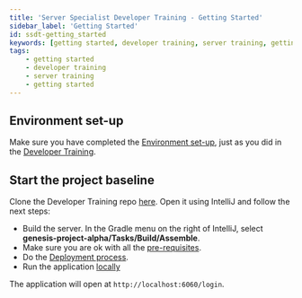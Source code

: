 ```yaml
---
title: 'Server Specialist Developer Training - Getting Started'
sidebar_label: 'Getting Started'
id: ssdt-getting_started
keywords: [getting started, developer training, server training, getting started]
tags:
    - getting started
    - developer training
    - server training
    - getting started
---
```


## Environment set-up

Make sure you have completed the [Environment set-up](../../../getting-started/developer-training/environment-setup/), just as you did in the [Developer Training](../../../getting-started/developer-training/training-intro/).

## Start the project baseline

Clone the Developer Training repo [here](https://github.com/genesiscommunitysuccess/devtraining-gama). Open it using IntelliJ and follow the next steps:

- Build the server. In the Gradle menu on the right of IntelliJ, select **genesis-project-alpha/Tasks/Build/Assemble**.
- Make sure you are ok with all the [pre-requisites](../../../getting-started/prerequisites/introduction/).
- Do the [Deployment process](../../../getting-started/developer-training/training-content-day1/#5-deployment).
- Run the application [locally](../../../getting-started/developer-training/training-content-day2/#running-the-application-locally)

The application will open at `http://localhost:6060/login`.

